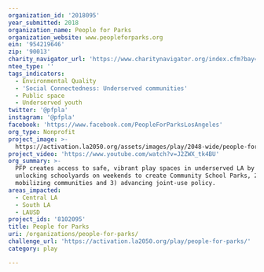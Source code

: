 ```yaml
---
organization_id: '2018095'
year_submitted: 2018
organization_name: People for Parks
organization_website: www.peopleforparks.org
ein: '954219646'
zip: '90013'
charity_navigator_url: 'https://www.charitynavigator.org/index.cfm?bay=search.profile&ein=954219646'
ntee_type: ''
tags_indicators:
  - Environmental Quality
  - 'Social Connectedness: Underserved communities'
  - Public space
  - Underserved youth
twitter: '@pfpla'
instagram: '@pfpla'
facebook: 'https://www.facebook.com/PeopleForParksLosAngeles'
org_type: Nonprofit
project_image: >-
  https://activation.la2050.org/assets/images/play/2048-wide/people-for-parks.jpg
project_video: 'https://www.youtube.com/watch?v=J2ZWX_tk4BU'
org_summary: >-
  PFP creates access to safe, vibrant play spaces in underserved LA by 1)
  unlocking schoolyards on weekends to create Community School Parks, 2)
  mobilizing communities and 3) advancing joint-use policy.
areas_impacted:
  - Central LA
  - South LA
  - LAUSD
project_ids: '8102095'
title: People for Parks
uri: /organizations/people-for-parks/
challenge_url: 'https://activation.la2050.org/play/people-for-parks/'
category: play

---
```

